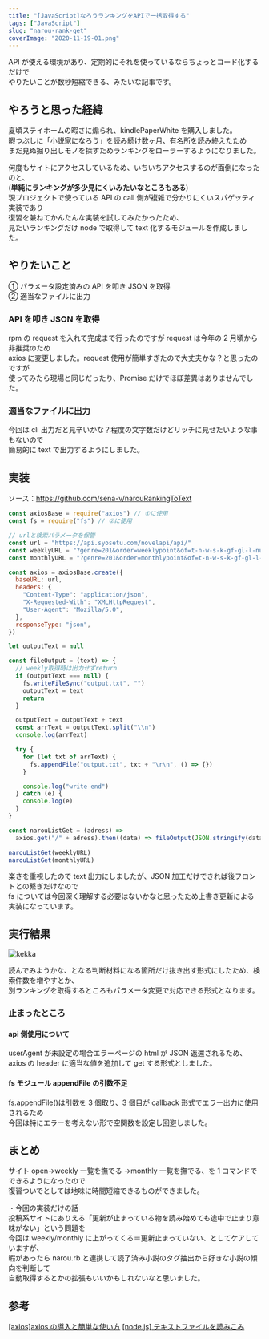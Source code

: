 ```yaml
---
title: "[JavaScript]なろうランキングをAPIで一括取得する"
tags: ["JavaScript"]
slug: "narou-rank-get"
coverImage: "2020-11-19-01.png"
---
```


API が使える環境があり、定期的にそれを使っているならちょっとコード化するだけで  
やりたいことが数秒短縮できる、みたいな記事です。  

## やろうと思った経緯

夏頃ステイホームの暇さに煽られ、kindlePaperWhite を購入しました。  
暇つぶしに「小説家になろう」を読み続け数ヶ月、有名所を読み終えたため  
まだ見ぬ掘り出しモノを探すためランキングをローラーするようになりました。  

何度もサイトにアクセスしているため、いちいちアクセスするのが面倒になったのと、  
(**単純にランキングが多少見にくいみたいなところもある**)  
現プロジェクトで使っている API の call 側が複雑で分かりにくいスパゲッティ実装であり  
復習を兼ねてかんたんな実装を試してみたかったため、  
見たいランキングだけ node で取得して text 化するモジュールを作成しました。  

## やりたいこと

① パラメータ設定済みの API を叩き JSON を取得  
② 適当なファイルに出力  

### API を叩き JSON を取得

rpm の request を入れて完成まで行ったのですが request は今年の 2 月頃から非推奨のため  
axios に変更しました。request 使用が簡単すぎたので大丈夫かな？と思ったのですが  
使ってみたら現場と同じだったり、Promise だけでほぼ差異はありませんでした。  

### 適当なファイルに出力

今回は cli 出力だと見辛いかな？程度の文字数だけどリッチに見せたいような事もないので  
簡易的に text で出力するようにしました。  

## 実装

ソース：https://github.com/sena-v/narouRankingToText

```js
const axiosBase = require("axios") // ①に使用
const fs = require("fs") // ②に使用

// urlと検索パラメータを保管
const url = "https://api.syosetu.com/novelapi/api/"
const weeklyURL = "?genre=201&order=weeklypoint&of=t-n-w-s-k-gf-gl-l-nu"
const monthlyURL = "?genre=201&order=monthlypoint&of=t-n-w-s-k-gf-gl-l-nu"

const axios = axiosBase.create({
  baseURL: url,
  headers: {
    "Content-Type": "application/json",
    "X-Requested-With": "XMLHttpRequest",
    "User-Agent": "Mozilla/5.0",
  },
  responseType: "json",
})

let outputText = null

const fileOutput = (text) => {
  // weekly取得時は出力せずreturn
  if (outputText === null) {
    fs.writeFileSync("output.txt", "")
    outputText = text
    return
  }

  outputText = outputText + text
  const arrText = outputText.split("\\n")
  console.log(arrText)

  try {
    for (let txt of arrText) {
      fs.appendFile("output.txt", txt + "\r\n", () => {})
    }

    console.log("write end")
  } catch (e) {
    console.log(e)
  }
}

const narouListGet = (adress) =>
  axios.get("/" + adress).then((data) => fileOutput(JSON.stringify(data.data)))

narouListGet(weeklyURL)
narouListGet(monthlyURL)
```

楽さを重視したので text 出力にしましたが、JSON 加工だけできれば後フロントとの繋ぎだけなので  
fs については今回深く理解する必要はないかなと思ったため上書き更新による実装になっています。  

## 実行結果

![kekka](../images/posts-image/2020-11-19-01.png)

読んでみようかな、となる判断材料になる箇所だけ抜き出す形式にしたため、検索件数を増やすとか、  
別ランキングを取得するところもパラメータ変更で対応できる形式となります。  

### 止まったところ

#### api 側使用について

userAgent が未設定の場合エラーページの html が JSON 返還されるため、  
axios の header に適当な値を追加して get する形式としました。  

#### fs モジュール appendFile の引数不足

fs.appendFile()は引数を 3 個取り、3 個目が callback 形式でエラー出力に使用されるため  
今回は特にエラーを考えない形で空関数を設定し回避しました。  

## まとめ

サイト open→weekly 一覧を撫でる →monthly 一覧を撫でる、を 1 コマンドでできるようになったので  
復習ついでとしては地味に時間短縮できるものができました。  

・今回の実装だけの話  
投稿系サイトにありえる「更新が止まっている物を読み始めても途中で止まり意味がない」という問題を  
今回は weekly/monthly に上がってくる＝更新止まっていない、としてケアしていますが、  
暇があったら narou.rb と連携して読了済み小説のタグ抽出から好きな小説の傾向を判断して  
自動取得するとかの拡張もいいかもしれないなと思いました。  

## 参考

[[axios]axios の導入と簡単な使い方](https://qiita.com/ksh-fthr/items/2daaaf3a15c4c11956e9)
[[node.js] テキストファイルを読みこみ](https://qiita.com/amanatsu5151/items/0d2e7ba8d31f3eece660)
